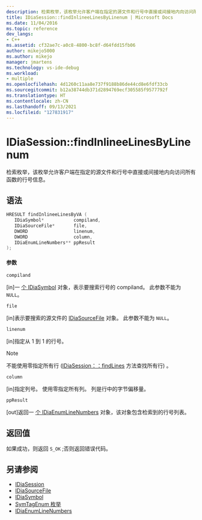 ```yaml
---
description: 检索枚举，该枚举允许客户端在指定的源文件和行号中直接或间接地内向访问所有函数的行号信息。
title: IDiaSession::findInlineeLinesByLinenum | Microsoft Docs
ms.date: 11/04/2016
ms.topic: reference
dev_langs:
- C++
ms.assetid: cf32ae7c-a0c8-4800-bc8f-d64fdd15fb06
author: mikejo5000
ms.author: mikejo
manager: jmartens
ms.technology: vs-ide-debug
ms.workload:
- multiple
ms.openlocfilehash: 4d1260c11aa8e737f9188b86de44cd8e6fdf33cb
ms.sourcegitcommit: b12a38744db371d2894769ecf305585f9577792f
ms.translationtype: HT
ms.contentlocale: zh-CN
ms.lasthandoff: 09/13/2021
ms.locfileid: "127831917"
---
```

# <a name="idiasessionfindinlineelinesbylinenum"></a>IDiaSession::findInlineeLinesByLinenum
检索枚举，该枚举允许客户端在指定的源文件和行号中直接或间接地内向访问所有函数的行号信息。

## <a name="syntax"></a>语法

```C++
HRESULT findInlineeLinesByVA ( 
   IDiaSymbol*           compiland,
   IDiaSourceFile*       file,
   DWORD                 linenum,
   DWORD                 column,
   IDiaEnumLineNumbers** ppResult
);
```

#### <a name="parameters"></a>参数
 `compiland`

[in]一 [个 IDiaSymbol](../../debugger/debug-interface-access/idiasymbol.md) 对象，表示要搜索行号的 compiland。 此参数不能为 `NULL`。

 `file`

[in]表示要搜索的源文件的 [IDiaSourceFile](../../debugger/debug-interface-access/idiasourcefile.md) 对象。 此参数不能为 `NULL`。

 `linenum`

[in]指定从 1 到 1 的行号。

> [!NOTE]
> 不能使用零指定所有行 ([IDiaSession：：findLines](../../debugger/debug-interface-access/idiasession-findlines.md) 方法查找所有行) 。

 `column`

[in]指定列号。 使用零指定所有列。 列是行中的字节偏移量。

 `ppResult`

[out]返回一 [个 IDiaEnumLineNumbers](../../debugger/debug-interface-access/idiaenumlinenumbers.md) 对象，该对象包含检索到的行号列表。

## <a name="return-value"></a>返回值
 如果成功，则返回 `S_OK` ;否则返回错误代码。

## <a name="see-also"></a>另请参阅
- [IDiaSession](../../debugger/debug-interface-access/idiasession.md)
- [IDiaSourceFile](../../debugger/debug-interface-access/idiasourcefile.md)
- [IDiaSymbol](../../debugger/debug-interface-access/idiasymbol.md)
- [SymTagEnum 枚举](../../debugger/debug-interface-access/symtagenum.md)
- [IDiaEnumLineNumbers](../../debugger/debug-interface-access/idiaenumlinenumbers.md)
